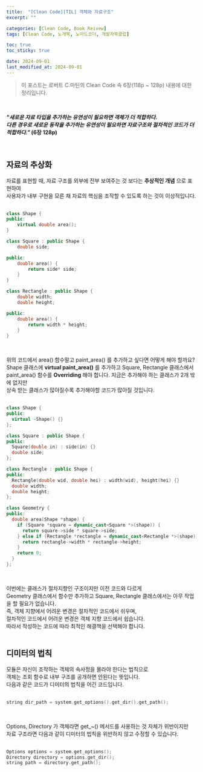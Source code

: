 ```yaml
---
title:  "[Clean Code][TIL] 객체와 자료구조"
excerpt: ""

categories: [Clean Code, Book Reivew]
tags: [Clean Code, 노개북, 노마드코더, 개발자북클럽]

toc: true
toc_sticky: true

date: 2024-09-01
last_modified_at: 2024-09-01
---
```


> 이 포스트는 로버트 C.마틴의 Clean Code 속 6장(118p ~ 128p) 내용에 대한 정리입니다.  

<br/>

**_"새로운 자료 타입을 추가하는 유연성이 필요하면 객체가 더 적합하다._**  
**_다른 경우로 새로운 동작을 추가하는 유연성이 필요하면 자료구조와 절차적인 코드가 더 적합하다."_ (6장 128p)**  

<br/>

## 자료의 추상화

자료를 표현할 때, 자료 구조를 외부에 전부 보여주는 것 보다는 **추상적인 개념** 으로 표현하여  
사용자가 내부 구현을 모른 채 자료의 핵심을 조작할 수 있도록 하는 것이 이상적입니다.  
<br/>

```c++
class Shape {
public:
    virtual double area();
}

class Square : public Shape {
    double side;

public:
    double area() {
        return side* side;
    }
}

class Rectangle : public Shape {
    double width;
    double height;

public:
    double area() {
        return width * height;
    }
}
```

<br/>

위의 코드에서 area() 함수말고 paint_area() 를 추가하고 싶다면 어떻게 해야 할까요?  
Shape 클래스에 **virtual paint_area()** 를 추가하고 Square, Rectangle 클래스에서  
paint_area() 함수를 **Overriding** 해야 합니다. 지금은 추가해야 하는 클래스가 2개 밖에 없지만  
상속 받는 클래스가 많아질수록 추가해야할 코드가 많아질 것입니다.  
<br/>

```c++
class Shape {
public:
  virtual ~Shape() {}
};

class Square : public Shape {
public:
  Square(double in) : side(in) {}
  double side;
};

class Rectangle : public Shape {
public:
  Rectangle(double wid, double hei) : width(wid), height(hei) {}
  double width;
  double height;
};

class Geometry {
public:
  double area(Shape *shape) {
    if (Square *square = dynamic_cast<Square *>(shape)) {
      return square->side * square->side;
    } else if (Rectangle *rectangle = dynamic_cast<Rectangle *>(shape)) {
      return rectangle->width * rectangle->height;
    }
    return 0;
  }
};
```

<br/>

이번에는 클래스가 절차지향인 구조이지만 이전 코드와 다르게  
Geometry 클래스에서 함수만 추가하고 Square, Rectangle 클래스에서는 아무 작업을 할 필요가 없습니다.  
즉, 객체 지향에서 어려운 변경은 절차적인 코드에서 쉬우며,  
절차적인 코드에서 어려운 변경은 객체 지향 코드에서 쉽습니다.  
따라서 작성하는 코드에 따라 최적인 해결책을 선택해야 합니다.  
<br/>

## 디미터의 법칙

모듈은 자신이 조작하는 객체의 속사정을 몰라야 한다는 법칙으로  
객체는 조회 함수로 내부 구조를 공개하면 안된다는 뜻입니다.  
다음과 같은 코드가 디미터의 법칙을 어긴 코드입니다.  
<br/>

```c++
string dir_path = system.get_options().get_dir().get_path();
```

<br/>

Options, Directory 가 객체라면 get_~() 메서드를 사용하는 것 자체가 위반이지만  
자료 구조라면 다음과 같이 디미터의 법칙을 위반하지 않고 수정할 수 있습니다.  
<br/>

```c++
Options options = system.get_options();
Directory directory = options.get_dir();
string path = directory.get_path();
```
<br/>
